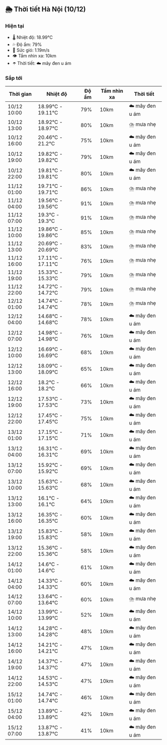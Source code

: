 ## 🌦️ Thời tiết Hà Nội (10/12)

### Hiện tại

- 🌡️ Nhiệt độ: 18.99℃
- 💦 Độ ẩm: 79%
- 💨 Sức gió: 1.19m/s
- 👁️ Tầm nhìn xa: 10km
- ☂️ Thời tiết: ☁️ mây đen u ám

### Sắp tới

| Thời gian | Nhiệt độ | Độ ẩm | Tầm nhìn xa | Thời tiết |
| --- | --- | --- | --- | --- |
| 10/12 10:00 | 18.99℃ - 19.11℃ | 79% | 10km | ☁️ mây đen u ám |
| 10/12 13:00 | 18.92℃ - 18.97℃ | 80% | 10km | ⛈️ mưa nhẹ |
| 10/12 16:00 | 20.46℃ - 21.2℃ | 75% | 10km | ☁️ mây đen u ám |
| 10/12 19:00 | 19.82℃ - 19.82℃ | 79% | 10km | ☁️ mây đen u ám |
| 10/12 22:00 | 19.81℃ - 19.81℃ | 80% | 10km | ☁️ mây đen u ám |
| 11/12 01:00 | 19.71℃ - 19.71℃ | 86% | 10km | ⛈️ mưa nhẹ |
| 11/12 04:00 | 19.56℃ - 19.56℃ | 91% | 10km | ⛈️ mưa nhẹ |
| 11/12 07:00 | 19.3℃ - 19.3℃ | 91% | 10km | ⛈️ mưa nhẹ |
| 11/12 10:00 | 19.86℃ - 19.86℃ | 85% | 10km | ⛈️ mưa nhẹ |
| 11/12 13:00 | 20.69℃ - 20.69℃ | 83% | 10km | ⛈️ mưa nhẹ |
| 11/12 16:00 | 17.11℃ - 17.11℃ | 76% | 10km | ⛈️ mưa nhẹ |
| 11/12 19:00 | 15.33℃ - 15.33℃ | 79% | 10km | ⛈️ mưa nhẹ |
| 11/12 22:00 | 14.72℃ - 14.72℃ | 79% | 10km | ⛈️ mưa nhẹ |
| 12/12 01:00 | 14.74℃ - 14.74℃ | 78% | 10km | ⛈️ mưa nhẹ |
| 12/12 04:00 | 14.68℃ - 14.68℃ | 78% | 10km | ☁️ mây đen u ám |
| 12/12 07:00 | 14.98℃ - 14.98℃ | 76% | 10km | ☁️ mây đen u ám |
| 12/12 10:00 | 16.69℃ - 16.69℃ | 68% | 10km | ☁️ mây đen u ám |
| 12/12 13:00 | 18.09℃ - 18.09℃ | 65% | 10km | ☁️ mây đen u ám |
| 12/12 16:00 | 18.2℃ - 18.2℃ | 66% | 10km | ☁️ mây đen u ám |
| 12/12 19:00 | 17.53℃ - 17.53℃ | 73% | 10km | ☁️ mây đen u ám |
| 12/12 22:00 | 17.45℃ - 17.45℃ | 75% | 10km | ☁️ mây đen u ám |
| 13/12 01:00 | 17.15℃ - 17.15℃ | 71% | 10km | ☁️ mây đen u ám |
| 13/12 04:00 | 16.31℃ - 16.31℃ | 69% | 10km | ☁️ mây đen u ám |
| 13/12 07:00 | 15.92℃ - 15.92℃ | 69% | 10km | ☁️ mây đen u ám |
| 13/12 10:00 | 15.63℃ - 15.63℃ | 68% | 10km | ☁️ mây đen u ám |
| 13/12 13:00 | 16.1℃ - 16.1℃ | 64% | 10km | ☁️ mây đen u ám |
| 13/12 16:00 | 16.35℃ - 16.35℃ | 60% | 10km | ☁️ mây đen u ám |
| 13/12 19:00 | 15.83℃ - 15.83℃ | 58% | 10km | ☁️ mây đen u ám |
| 13/12 22:00 | 15.36℃ - 15.36℃ | 58% | 10km | ☁️ mây đen u ám |
| 14/12 01:00 | 14.6℃ - 14.6℃ | 61% | 10km | ☁️ mây đen u ám |
| 14/12 04:00 | 14.33℃ - 14.33℃ | 60% | 10km | ☁️ mây đen u ám |
| 14/12 07:00 | 13.64℃ - 13.64℃ | 60% | 10km | ⛈️ mưa nhẹ |
| 14/12 10:00 | 13.99℃ - 13.99℃ | 52% | 10km | ☁️ mây đen u ám |
| 14/12 13:00 | 14.28℃ - 14.28℃ | 48% | 10km | ☁️ mây đen u ám |
| 14/12 16:00 | 14.21℃ - 14.21℃ | 47% | 10km | ☁️ mây đen u ám |
| 14/12 19:00 | 14.37℃ - 14.37℃ | 47% | 10km | ☁️ mây đen u ám |
| 14/12 22:00 | 14.53℃ - 14.53℃ | 47% | 10km | ☁️ mây đen u ám |
| 15/12 01:00 | 14.74℃ - 14.74℃ | 46% | 10km | ☁️ mây đen u ám |
| 15/12 04:00 | 13.89℃ - 13.89℃ | 42% | 10km | ☁️ mây đen u ám |
| 15/12 07:00 | 13.87℃ - 13.87℃ | 41% | 10km | ☁️ mây đen u ám |
